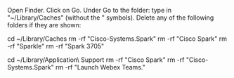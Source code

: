 Open Finder.
Click on Go.
Under Go to the folder: type in "~/Library/Caches" (without the " symbols).
Delete any of the following folders if they are shown:

cd ~/Library/Caches
rm -rf "Cisco-Systems.Spark"
rm -rf "Cisco Spark"
rm -rf "Sparkle"
rm -rf "Spark 3705"

cd ~/Library/Application\ Support
rm -rf "Cisco Spark"
rm -rf "Cisco-Systems.Spark"
rm -rf "Launch Webex Teams."

